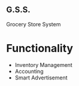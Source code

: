 ## G.S.S.
Grocery Store System

# Functionality
* Inventory Management
* Accounting
* Smart Advertisement
